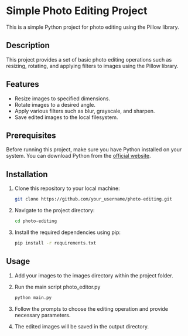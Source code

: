 # Simple Photo Editing Project

This is a simple Python project for photo editing using the Pillow library.

## Description

This project provides a set of basic photo editing operations such as resizing, rotating, and applying filters to images using the Pillow library.

## Features

- Resize images to specified dimensions.
- Rotate images to a desired angle.
- Apply various filters such as blur, grayscale, and sharpen.
- Save edited images to the local filesystem.

## Prerequisites

Before running this project, make sure you have Python installed on your system. You can download Python from the [official website](https://www.python.org/downloads/).

## Installation

1. Clone this repository to your local machine:

   ```bash
   git clone https://github.com/your_username/photo-editing.git
2. Navigate to the project directory:
   
   ```bash
   cd photo-editing
3. Install the required dependencies using pip:

   ```bash
   pip install -r requirements.txt
## Usage
1. Add your images to the images directory within the project folder.
   
2. Run the main script photo_editor.py
   
   ```bash
   python main.py
3. Follow the prompts to choose the editing operation and provide necessary parameters.

4. The edited images will be saved in the output directory.



   
